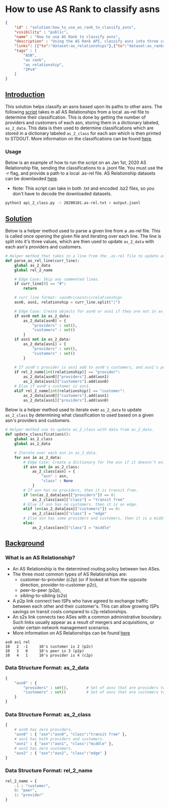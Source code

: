 # How to use AS Rank to classify asns

~~~json
{
    "id" : "solution:how_to_use_as_rank_to_classify_asns",
    "visibility" : "public",
    "name" : "How to use AS Rank to classify asns",
    "description" : "Using the AS Rank API, classify asns into three catagories: tansit free, middle, edge",
    "links": [{"to":"dataset:as_relationships"},{"to":"dataset:as_ranks"}],
    "tags" : [
        "ASN",
        "as rank",
        "as relationship",
        "IPv4"
    ]
}
~~~

## **<ins>Introduction</ins>**

This solution helps classify an asns based upon its paths to other asns. The following [script](rel_2_class.py) takes in all AS Relationships from a local .as-rel file to determine their classification. This is done by getting the number of providers and customers of each asn, storing them in a dictionary labeled, ```as_2_data```. This data is then used to determine classifications which are stored in a dictionary labeled ```as_2_class``` for each asn which is then printed to STDOUT. More information on the classifications can be found [here](###Data-Structure-Format:-as_2_class). 

### Usage

Below is an example of how to run the script on an Jan 1st, 2020 AS Relationship file, sending the classifications to a .jsonl file. You must use the -r flag, and provide a path to a local .as-rel file. AS Relationship datasets can be downlaoded [here](http://data.caida.org/datasets/as-relationships/serial-1/).
- Note: This script can take in both .txt and encoded .bz2 files, so you don't have to decode the downloaded datasets.

```bash
python3 api_2_class.py -r 20200101.as-rel.txt > output.jsonl
```

## **<ins>Solution</ins>**

Below is a helper method used to parse a given line from a .as-rel file. This is called once opening the given file and iterating over each line. The line is split into it's three values, which are then used to update ```as_2_data``` with each asn's providers and customers.

~~~Python
# Helper method that takes in a line from the .as-rel file to update as_2_data.
def parse_as_rel_line(curr_line):
    global as_2_data
    global rel_2_name

    # Edge Case: Skip any commented lines.
    if curr_line[0] == "#":
        return

    # curr_line format: <asn0>|<asn1>|<relationship>
    asn0, asn1, relationship = curr_line.split("|")

    # Edge Case: Create objects for asn0 or asn1 if they are not in as_2_data.
    if asn0 not in as_2_data:
        as_2_data[asn0] = {
            "providers" : set(),
            "customers" : set()
        }
    if asn1 not in as_2_data:
        as_2_data[asn1] = {
            "providers" : set(),
            "customers" : set()
        }
    
    # If asn0's provider is asn1 add to asn0's customers, and asn1's providers.
    if rel_2_name[int(relationship)] == "provider":
        as_2_data[asn0]["providers"].add(asn1)
        as_2_data[asn1]["customers"].add(asn0)
    # Else if asn0's customer is asn1.
    elif rel_2_name[int(relationship)] == "customer":
        as_2_data[asn0]["customers"].add(asn1)
        as_2_data[asn1]["providers"].add(asn0)
~~~

Below is a helper method used to iterate over ```as_2_data``` to update ```as_2_class``` by determining what classification to used based on a given asn's providers and customers.

~~~Python
# Helper method use to update as_2_class with data from as_2_data.
def update_classifications():
    global as_2_class
    global as_2_data

    # Iterate over each asn in as_2_data.
    for asn in as_2_data:
        # Edge Case: Create a dictionary for the asn if it doesnn't exist.
        if asn not in as_2_class:
            as_2_class[asn] = {
                "asn" : asn,
                "class" : None
            }
        # If asn has no providers, then it is transit free.
        if len(as_2_data[asn]["providers"]) == 0:
            as_2_class[asn]["class"] = "transit free" 
        # Else if asn has no customers. then it is an edge.
        elif len(as_2_data[asn]["customers"]) == 0:
            as_2_class[asn]["class"] = "edge"
        # Else asn has some providers and customers, then it is a middle.
        else:
            as_2_class[asn]["class"] = "middle"
~~~

## **<ins>Background</ins>**

### What is an AS Relationship?
- An AS Relationship is the determined routing policy between two ASes.
- The three most common types of AS Relationships are:
  - customer-to-provider (c2p) (or if looked at from the opposite direction,  provider-to-customer p2c),
  - peer-to-peer (p2p),
  - sibling-to-sibling (s2s)
- A p2p link connect two ISPs who have agreed to exchange traffic between each other and their customer's. This can allow growing ISPs savings on transit costs compared to c2p relationships.
- An s2s link connects two ASes with a common administrative boundary. Such links usually appear as a result of mergers and acquisitions, or under certain network management scenarios.
- More information on AS Relationships can be found [here](https://www.caida.org/data/as-relationships/)

~~~text
as0 as1 rel
10   2  -1     10's customer is 2 (p2c)
10   3   0     10's peer is 3 (p2p)
10   4   1     10's provider is 4 (c2p)
~~~

### Data Structure Format: as_2_data

~~~Python
{
    "asn0" : {
        "providers" : set(),        # Set of asns that are providers to asn0.
        "customers" : set()         # Set of asns that are customers to asn0.
    }
}
~~~

### Data Structure Format: as_2_class

~~~Python
{
    # asn0 has zero providers.
    "asn0" : { "asn":"asn0", "class":"transit free" },
    # asn1 has both providers and customers.
    "asn1" : { "asn":"asn1", "class":"middle" },
    # asn2 has zero customers.
    "asn2" : { "asn":"asn2", "class":"edge" }
}
~~~

### Data Structure Format: rel_2_name

~~~Python
rel_2_name = {
    -1 : "customer",
    0: "peer",
    1: "provider"
}
~~~